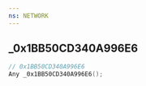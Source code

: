 ```yaml
---
ns: NETWORK
---
```

## _0x1BB50CD340A996E6

```c
// 0x1BB50CD340A996E6
Any _0x1BB50CD340A996E6();
```


